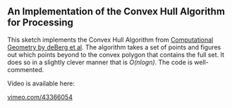 ## An Implementation of the Convex Hull Algorithm for Processing

This sketch implements the Convex Hull Algorithm from [Computational Geometry by deBerg et al](http://www.amazon.com/Computational-Geometry-Algorithms-Applications-Edition/dp/3540656200/ideasfordozens-20). The algorithm takes a set of points and figures out which points beyond to the convex polygon that contains the full set. It does so in a slightly clever manner that is *O(nlogn)*. The code is well-commented.

Video is available here:

[vimeo.com/43366054](https://vimeo.com/43366054)